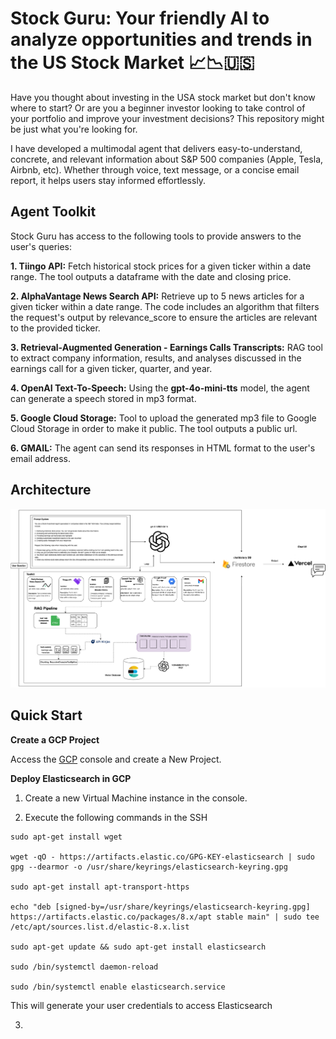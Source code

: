 # Stock Guru: Your friendly AI to analyze opportunities and trends in the US Stock Market 📈📉🇺🇸

Have you thought about investing in the USA stock market but don't know where to start? Or are you a beginner investor looking to take control of your portfolio and improve your investment decisions? This repository might be just what you're looking for.

I have developed a multimodal agent that delivers easy-to-understand, concrete, and relevant information about S&P 500 companies (Apple, Tesla, Airbnb, etc). Whether through voice, text message, or a concise email report, it helps users stay informed effortlessly.

## Agent Toolkit

Stock Guru has access to the following tools to provide answers to the user's queries:

**1. Tiingo API:** Fetch historical stock prices for a given ticker within a date range. The tool outputs a dataframe with the date and closing price.

**2. AlphaVantage News Search API:** Retrieve up to 5 news articles for a given ticker within a date range. The code includes an algorithm that filters the request's output by relevance_score to ensure the articles are relevant to the provided ticker.

**3. Retrieval-Augmented Generation - Earnings Calls Transcripts:** RAG tool to extract company information, results, and analyses discussed in the earnings call for a given ticker, quarter, and year.

**4. OpenAI Text-To-Speech:** Using the **gpt-4o-mini-tts** model, the agent can generate a speech stored in mp3 format.

**5. Google Cloud Storage:** Tool to upload the generated mp3 file to Google Cloud Storage in order to make it public. The tool outputs a public url.

**6. GMAIL:** The agent can send its responses in HTML format to the user's email address. 

## Architecture

<img src="architecture.png" width="600"/>

## Quick Start

**Create a GCP Project**

Access the [GCP](https://cloud.google.com/?hl=en) console and create a New Project.

**Deploy Elasticsearch in GCP**

1. Create a new Virtual Machine instance in the console.

2. Execute the following commands in the SSH

```
sudo apt-get install wget

wget -qO - https://artifacts.elastic.co/GPG-KEY-elasticsearch | sudo gpg --dearmor -o /usr/share/keyrings/elasticsearch-keyring.gpg

sudo apt-get install apt-transport-https

echo "deb [signed-by=/usr/share/keyrings/elasticsearch-keyring.gpg] https://artifacts.elastic.co/packages/8.x/apt stable main" | sudo tee /etc/apt/sources.list.d/elastic-8.x.list

sudo apt-get update && sudo apt-get install elasticsearch

sudo /bin/systemctl daemon-reload

sudo /bin/systemctl enable elasticsearch.service
```

This will generate your user credentials to access Elasticsearch

3. 
